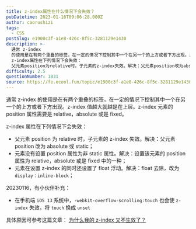```yaml
---
title: z-index属性在什么情况下会失效？
pubDatetime: 2023-01-16T09:06:28.000Z
author: caorushizi
tags:
  - CSS
postSlug: e1900c3f-a1e8-426c-8f5c-3281129e1430
description: >-
  通常 z-index
  的使用是在有两个重叠的标签，在一定的情况下控制其中一个在另一个的上方或者下方出现。z-index值越大就越是在上层。z-index元素的position属性需要是relative，absolute或是fixed。
  z-index属性在下列情况下会失效：
  父元素position为relative时，子元素的z-index失效。解决：父元素position改为absolute或s
difficulty: 2.5
questionNumber: 1831
source: https://fe.ecool.fun/topic/e1900c3f-a1e8-426c-8f5c-3281129e1430
---
```


通常 z-index 的使用是在有两个重叠的标签，在一定的情况下控制其中一个在另一个的上方或者下方出现。z-index 值越大就越是在上层。z-index 元素的 position 属性需要是 relative，absolute 或是 fixed。

z-index 属性在下列情况下会失效：

- 父元素 position 为 relative 时，子元素的 z-index 失效。解决：父元素 position 改为 absolute 或 static；
- 元素没有设置 position 属性为非 static 属性。解决：设置该元素的 position 属性为 relative，absolute 或是 fixed 中的一种；
- 元素在设置 z-index 的同时还设置了 float 浮动。解决：float 去除，改为`display：inline-block`；

20230116，有小伙伴补充：

- 在手机端 `iOS 13` 系统中，`-webkit-overflow-scrolling:touch` 也会使 `z-index` 失效，将 `touch` 换成 `unset`

具体原因可参考这篇文章： [为什么我的 z-index 又不生效了？](https://mp.weixin.qq.com/s?__biz=Mzk0NTI2NDgxNQ==&mid=2247485708&idx=1&sn=e0bbc4755dc078402697a075ff3c0d05&chksm=c31948ccf46ec1da01851d7c8e585e07e0bb5088996cf60bf1ef779b4a54d7c8584a17da4796#rd)
